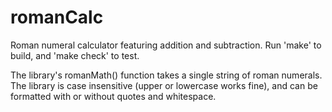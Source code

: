 # romanCalc

Roman numeral calculator featuring addition and subtraction. Run 'make' to build, and 'make check' to test.

The library's romanMath() function takes a single string of roman numerals. The library is case insensitive (upper or lowercase works fine), and can be formatted with or without quotes and whitespace.